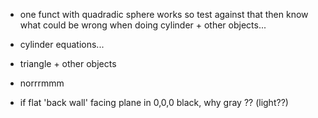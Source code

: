


 - one funct with quadradic
	sphere works so test against that
	then know what could be wrong when doing cylinder + other objects...

- cylinder equations...

- triangle + other objects

- norrrmmm

- if flat 'back wall' facing plane in 0,0,0 black, why gray ?? (light??)

